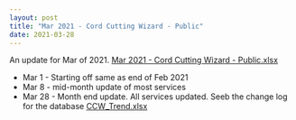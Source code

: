 ```yaml
---
layout: post
title: "Mar 2021 - Cord Cutting Wizard - Public"
date: 2021-03-28
---
```

<p>An update for Mar of 2021. <a href="/Mar 2021 - Cord Cutting Wizard - Public.xlsx">Mar 2021 - Cord Cutting Wizard - Public.xlsx</a>
  <p>
    <ul>
      <li>Mar 1 - Starting off same as end of Feb 2021
      <li>Mar 8 - mid-month update of most services
      <li>Mar 28 - Month end update. All services updated. Seeb the change log for the database <a href="/CCW_Trend.xlsx">CCW_Trend.xlsx</a>
